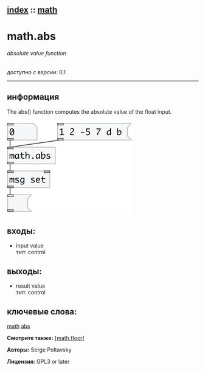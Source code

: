 [index](index.html) :: [math](category_math.html)
---

# math.abs

###### absolute value function

*доступно с версии:* 0.1

---


## информация
The abs() function computes the absolute value of the float input.


[![example](../examples/img/math.abs.jpg)](../examples/pd/math.abs.pd)









## входы:

* input value<br>
_тип:_ control



## выходы:

* result value<br>
_тип:_ control



## ключевые слова:

[math](keywords/math.html)
[abs](keywords/abs.html)



**Смотрите также:**
[\[math.floor\]](math.floor.html)




**Авторы:** Serge Poltavsky




**Лицензия:** GPL3 or later





